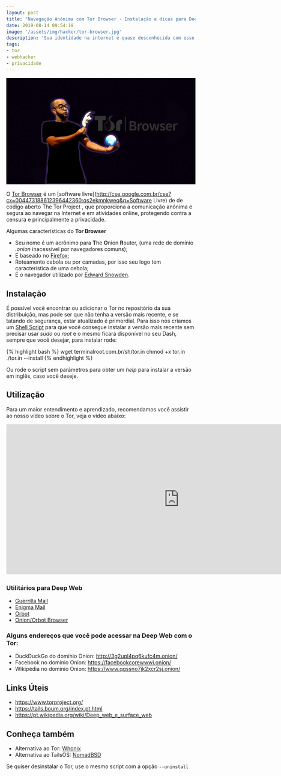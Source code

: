 ```yaml
---
layout: post
title: "Navegação Anônima com Tor Browser - Instalação e dicas para Deep Web"
date: 2019-08-14 09:54:19
image: '/assets/img/hacker/tor-browser.jpg'
description: 'Sua identidade na internet é quase desconhecida com esse Navegador.'
tags:
- tor
- webhacker
- privacidade
---
```


![Navegação Anônima com Tor Browser - Instalação e dicas para Deep Web](/assets/img/hacker/tor-browser.jpg)

O [Tor Browser](https://www.torproject.org/) é um [software livre](http://cse.google.com.br/cse?cx=004473188612396442360:qs2ekmnkweq&q=Software Livre) de de código aberto The Tor Project , que proporciona a comunicação anônima e segura ao navegar na Internet e em atividades online, protegendo contra a censura e principalmente a privacidade.

Algumas características do **Tor Browser**

+ Seu nome é um acrônimo para **T**he **O**nion **R**outer, (uma rede de domínio *.onion* inacessível por navegadores comuns);
+ É baseado no [Firefox](http://cse.google.com.br/cse?cx=004473188612396442360:qs2ekmnkweq&q=Firefox);
+ Roteamento cebola ou por camadas, por isso seu logo tem característica de uma cebola;
+ É o navegador utilizado por [Edward Snowden](https://terminalroot.com.br/2019/07/assista-o-filme-de-eduard-snowden-completo.html).

## Instalação

É possível você encontrar ou adicionar o Tor no repositório da sua distribuição, mas pode ser que não tenha a versão mais recente, e se tatando de segurança, estar atualizado é primordial. Para isso nós criamos um [Shell Script](https://terminalroot.com.br/shell) para que você consegue instalar a versão mais recente sem precisar usar *sudo* ou *root* e o mesmo ficará disponível no seu Dash, sempre que você desejar, para instalar rode:

{% highlight bash %}
wget terminalroot.com.br/sh/tor.in
chmod +x tor.in
./tor.in --install
{% endhighlight %}

Ou rode o script sem parâmetros para obter um *help* para instalar a versão em inglês, caso você deseje.

## Utilização

Para um maior entendimento e aprendizado, recomendamos você assistir ao nosso vídeo sobre o Tor, veja o vídeo abaixo:

<iframe width="920" height="400" src="https://www.youtube.com/embed/UYFCql7ca_Y" frameborder="0" allow="accelerometer; autoplay; encrypted-media; gyroscope; picture-in-picture" allowfullscreen></iframe>

<script async src="https://pagead2.googlesyndication.com/pagead/js/adsbygoogle.js"></script>
<!-- Informat -->
<ins class="adsbygoogle"
     style="display:block"
     data-ad-client="ca-pub-2838251107855362"
     data-ad-slot="2327980059"
     data-ad-format="auto"
     data-full-width-responsive="true"></ins>
<script>
(adsbygoogle = window.adsbygoogle || []).push({});
</script>

### Utilitários para Deep Web
+ [Guerrilla Mail](https://www.guerrillamail.com/)
+ [Enigma Mail](https://www.enigmail.net/home/index.php)
+ [Orbot](https://play.google.com/store/apps/details?id=org.torproject.android)
+ [Onion/Orbot Browser](https://itunes.apple.com/us/app/onion-browser/id519296448?mt=8)

### Alguns endereços que você pode acessar na Deep Web com o Tor:

+ DuckDuckGo do domínio Onion: http://3g2upl4pq6kufc4m.onion/
+ Facebook no domínio Onion: https://facebookcorewwwi.onion/
+ Wikipédia no domínio Onion: https://www.qgssno7jk2xcr2sj.onion/

## Links Úteis
+ <https://www.torproject.org/>
+ <https://tails.boum.org/index.pt.html>
+ <https://pt.wikipedia.org/wiki/Deep_web_e_surface_web>

## Conheça também
+ Alternativa ao Tor: [Whonix](https://www.whonix.org/)
+ Alternativa ao TailsOS: [NomadBSD](https://terminalroot.com.br/2019/06/conheca-o-nomadbsd-uma-alternativa-ao-tailos.html)

Se quiser desinstalar o Tor, use o mesmo script com a opção `--uninstall`


    


